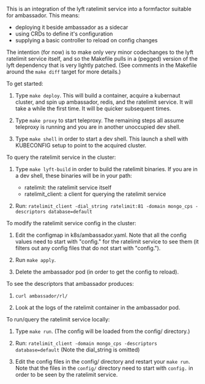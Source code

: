 This is an integration of the lyft ratelimit service into a formfactor
suitable for ambassador. This means:

 - deploying it beside ambassador as a sidecar
 - using CRDs to define it's configuration
 - supplying a basic controller to reload on config changes

The intention (for now) is to make only very minor codechanges to the
lyft ratelimit service itself, and so the Makefile pulls in a (pegged)
version of the lyft dependency that is very lightly patched. (See
comments in the Makefile around the `make diff` target for more
details.)

To get started:

1. Type `make deploy`. This will build a container, acquire a
   kubernaut cluster, and spin up ambassador, redis, and the ratelimit
   service. It will take a while the first time. It will be quicker
   subsequent times.

2. Type `make proxy` to start teleproxy. The remaining steps all
   assume teleproxy is running and you are in another unoccupied dev
   shell.

3. Type `make shell` in order to start a dev shell. This launch a
   shell with KUBECONFIG setup to point to the acquired cluster.

To query the ratelimit service in the cluster:

1. Type `make lyft-build` in order to build the ratelimit binaries. If
   you are in a dev shell, these binaries will be in your path:

   - ratelimit: the ratelimit service itself
   - ratelimit_client: a client for querying the ratelimit service

2. Run: `ratelimit_client -dial_string ratelimit:81 -domain mongo_cps -descriptors database=default`

To modify the ratelimit service config in the cluster:

1. Edit the configmap in k8s/ambassador.yaml. Note that all the config
   values need to start with "config." for the ratelimit service to
   see them (it filters out any config files that do not start with
   "config.").

2. Run `make apply`.

3. Delete the ambassador pod (in order to get the config to reload).

To see the descriptors that ambassador produces:

1. `curl ambassador/rl/`

2. Look at the logs of the ratelimit container in the ambassador pod.

To run/query the ratelimit service locally:

1. Type `make run`. (The config will be loaded from the config/ directory.)

2. Run: `ratelimit_client -domain mongo_cps -descriptors database=default` (Note the dial_string is omitted)

3. Edit the config files in the config/ directory and restart your
   `make run`. Note that the files in the `config/` directory need to
   start with `config.` in order to be seen by the ratelimit service.
